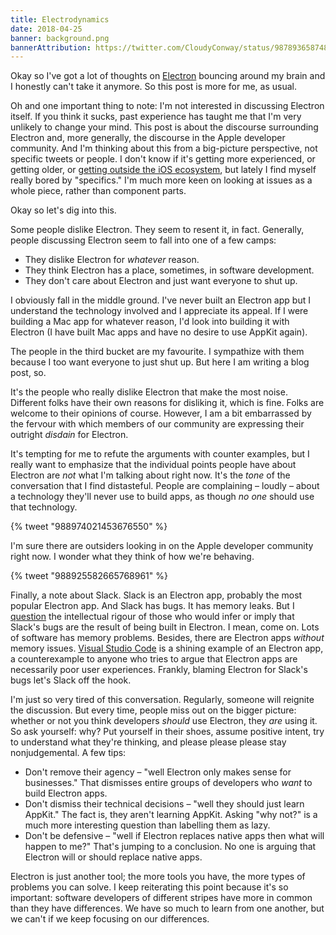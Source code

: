 ```yaml
---
title: Electrodynamics
date: 2018-04-25
banner: background.png
bannerAttribution: https://twitter.com/CloudyConway/status/987893658748899328
---
```


Okay so I've got a lot of thoughts on [Electron][] bouncing around my brain and I honestly can't take it anymore. So this post is more for me, as usual.

Oh and one important thing to note: I'm not interested in discussing Electron itself. If you think it sucks, past experience has taught me that I'm very unlikely to change your mind. This post is about the discourse surrounding Electron and, more generally, the discourse in the Apple developer community. And I'm thinking about this from a big-picture perspective, not specific tweets or people. I don't know if it's getting more experienced, or getting older, or [getting outside the iOS ecosystem][polyglot], but lately I find myself really bored by "specifics." I'm much more keen on looking at issues as a whole piece, rather than component parts.

Okay so let's dig into this.

Some people dislike Electron. They seem to resent it, in fact. Generally, people discussing Electron seem to fall into one of a few camps:

- They dislike Electron for _whatever_ reason.
- They think Electron has a place, sometimes, in software development.
- They don't care about Electron and just want everyone to shut up.

I obviously fall in the middle ground. I've never built an Electron app but I understand the technology involved and I appreciate its appeal. If I were building a Mac app for whatever reason, I'd look into building it with Electron (I have built Mac apps and have no desire to use AppKit again).

The people in the third bucket are my favourite. I sympathize with them because I too want everyone to just shut up. But here I am writing a blog post, so.

It's the people who really dislike Electron that make the most noise. Different folks have their own reasons for disliking it, which is fine. Folks are welcome to their opinions of course. However, I am a bit embarrassed by the fervour with which members of our community are expressing their outright _disdain_ for Electron.

It's tempting for me to refute the arguments with counter examples, but I really want to emphasize that the individual points people have about Electron are _not_ what I'm talking about right now. It's the _tone_ of the conversation that I find distasteful. People are complaining – loudly – about a technology they'll never use to build apps, as though _no one_ should use that technology.

{% tweet "988974021453676550" %}

I'm sure there are outsiders looking in on the Apple developer community right now. I wonder what they think of how we're behaving.

{% tweet "988925582665768961" %}

Finally, a note about Slack. Slack is an Electron app, probably the most popular Electron app. And Slack has bugs. It has memory leaks. But I [question][] the intellectual rigour of those who would infer or imply that Slack's bugs are the result of being built in Electron. I mean, come on. Lots of software has memory problems. Besides, there are Electron apps _without_ memory issues. [Visual Studio Code][code] is a shining example of an Electron app, a counterexample to anyone who tries to argue that Electron apps are necessarily poor user experiences. Frankly, blaming Electron for Slack's bugs let's Slack off the hook.

I'm just so very tired of this conversation. Regularly, someone will reignite the discussion. But every time, people miss out on the bigger picture: whether or not you think developers _should_ use Electron, they _are_ using it. So ask yourself: why? Put yourself in their shoes, assume positive intent, try to understand what they're thinking, and please please please stay nonjudgemental. A few tips:

- Don't remove their agency – "well Electron only makes sense for businesses." That dismisses entire groups of developers who _want_ to build Electron apps.
- Don't dismiss their technical decisions – "well they should just learn AppKit." The fact is, they aren't learning AppKit. Asking "why not?" is a much more interesting question than labelling them as lazy.
- Don't be defensive – "well if Electron replaces native apps then what will happen to me?" That's jumping to a conclusion. No one is arguing that Electron will or should replace native apps.

Electron is just another tool; the more tools you have, the more types of problems you can solve. I keep reiterating this point because it's so important: software developers of different stripes have more in common than they have differences. We have so much to learn from one another, but we can't if we keep focusing on our differences.

[electron]: https://electronjs.org
[polyglot]: /blog/perspective-of-the-polyglot/
[code]: https://code.visualstudio.com
[question]: https://twitter.com/ashfurrow/status/989100844674158592
